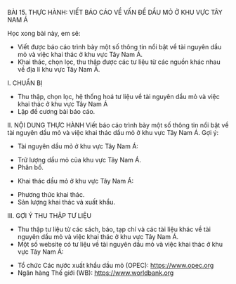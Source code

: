 BÀI 15. THỰC HÀNH: VIẾT BÁO CÁO
VỀ VẤN ĐỀ DẦU MỎ Ở KHU VỰC TÂY NAM Á

Học xong bài này, em sẽ:
- Viết được báo cáo trình bày một số thông tin nổi bật về tài nguyên dầu mỏ và việc khai thác ở khu vực Tây Nam Á.
- Khai thác, chọn lọc, thu thập được các tư liệu từ các nguồn khác nhau về địa lí khu vực Tây Nam Á.

I. CHUẨN BỊ
- Thu thập, chọn lọc, hệ thống hoá tư liệu về tài nguyên dầu mỏ và việc khai thác ở khu vực Tây Nam Á
- Lập đề cương bài báo cáo.

II. NỘI DUNG THỰC HÀNH
Viết báo cáo trình bày một số thông tin nổi bật về tài nguyên dầu mỏ và việc khai thác dầu mỏ ở khu vực Tây Nam Á.
Gợi ý:
- Tài nguyên dầu mỏ ở khu vực Tây Nam Á:
+ Trữ lượng dầu mỏ của khu vực Tây Nam Á.
+ Phân bố.
- Khai thác dầu mỏ ở khu vực Tây Nam Á:
+ Phương thức khai thác.
+ Sản lượng khai thác và xuất khẩu.

III. GỢI Ý THU THẬP TƯ LIỆU
- Thu thập tư liệu từ các sách, báo, tạp chí và các tài liệu khác về tài nguyên dầu mỏ và việc khai thác ở khu vực Tây Nam Á.
- Một số website có tư liệu về tài nguyên dầu mỏ và việc khai thác ở khu vực Tây Nam Á:
+ Tổ chức Các nước xuất khẩu dầu mỏ (OPEC): https://www.opec.org
+ Ngân hàng Thế giới (WB): https://www.worldbank.org